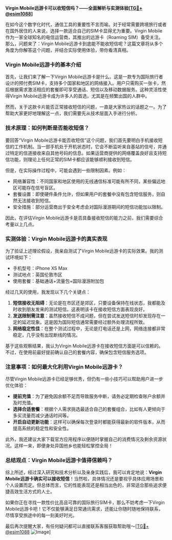 **Virgin Mobile远游卡可以收短信吗？——全面解析与实测体验[[TG💪+ @esim1088](https://t.me/s/esim1088)]**

在如今这个数字化时代，通信工具的重要性不言而喻。对于经常需要跨境旅行或者在国外居住的人来说，选择一款适合自己的SIM卡显得尤为重要。Virgin Mobile作为一家全球知名的电信运营商，其推出的远游卡（Roaming SIM）备受关注。那么，问题来了：Virgin Mobile远游卡到底能不能收短信呢？这篇文章将从多个角度为你解答这个问题，并结合实际使用体验，带你看清真相。

### Virgin Mobile远游卡的基本介绍

首先，让我们来了解一下Virgin Mobile远游卡是什么。这是一款专为国际旅行者设计的预付费SIM卡，支持多个国家和地区的网络接入。用户只需购买一张卡，然后根据需求激活相应的套餐即可享受通话、短信以及移动数据服务。这种灵活性使得Virgin Mobile远游卡成为许多人的首选，尤其是在频繁出国的人群中。

然而，关于这款卡片能否正常接收短信的问题，一直是大家热议的话题之一。为了帮助大家更好地理解这一点，我们需要先从技术层面入手进行分析。

### 技术原理：如何判断是否能收短信？

要回答“Virgin Mobile远游卡能否收短信”这个问题，我们首先要明白手机接收短信的工作机制。当一部手机处于开机状态时，它会不断监听来自基站的信号，并通过特定的信道接收来自其他号码的信息。如果运营商提供的网络覆盖良好且支持短信功能，则理论上任何正常的SIM卡都应该能够顺利接收到短信。

但是，在实际操作过程中，可能会遇到一些限制因素。例如：
- 网络兼容性：不同国家和地区使用的无线通信标准可能有所不同，某些偏远地区可能存在信号盲区。
- 套餐设置：即使硬件条件允许，但如果用户的套餐中没有包含短信服务，则自然无法接收到短信。
- 安全措施：部分运营商出于安全考虑会对国际漫游期间的短信功能加以限制。

因此，在评估Virgin Mobile远游卡是否具备接收短信的能力之前，我们需要综合考量以上几点。

### 实测体验：Virgin Mobile远游卡的真实表现

为了验证上述理论假设，我亲自测试了Virgin Mobile远游卡的实际效果。我的测试环境如下：
- 手机型号：iPhone XS Max
- 测试地点：英国伦敦市区
- 使用套餐：基础通话+流量包+国际漫游附加包

经过几天的使用，我发现以下几个关键点：
1. **短信接收无阻碍**：无论是在市区还是郊区，只要设备保持在线状态，我都能及时收到朋友发来的测试短信。这表明该卡在接收短信方面表现良好。
2. **发送限制需注意**：虽然接收短信不成问题，但在尝试发送短信时却发现存在一定的延迟现象。这是因为国际短信通常需要经过额外处理流程所致。
3. **网络稳定性佳**：在整个测试过程中，无论是打电话还是上网，网络连接都非常稳定，几乎没有出现断线的情况。

基于这些观察结果，我认为Virgin Mobile远游卡在接收短信方面是可以信赖的。不过，在使用前最好提前确认自己的套餐内容，确保包含短信服务选项。

### 注意事项：如何最大化利用Virgin Mobile远游卡？

尽管Virgin Mobile远游卡已经足够优秀，但仍有一些小技巧可以帮助用户进一步优化体验：
- **提前充值**：为了避免因余额不足而导致服务中断，请务必定期检查账户余额并及时充值。
- **选择合适套餐**：根据个人需求挑选最适合自己的套餐组合，比如有人更倾向于多买流量而减少通话时间等。
- **开启自动更新功能**：这样可以确保每次登录时都能获得最新的软件版本，从而提高系统的稳定性和安全性。

此外，我还建议大家下载官方应用程序以便随时掌握自己的消费情况及剩余资源状况。这样一来，即便身处异国他乡也能轻松掌控全局！

### 总结观点：Virgin Mobile远游卡值得信赖吗？

综上所述，经过深入研究和技术分析以及亲身实践后，我可以肯定地说：**Virgin Mobile远游卡确实可以接收短信**！当然啦，具体情况还是要视乎具体应用场景和个人设置而定。但总体而言，它的性能表现还是相当出色的，非常适合那些追求便捷高效生活方式的人士。

如果你正在寻找一款性价比高且可靠的国际旅行SIM卡，那么不妨考虑一下Virgin Mobile远游卡吧！它不仅能够满足日常通讯需求，还能让你随时随地保持联系，尽情享受旅途中的每一刻美好时光。

最后再次提醒大家，有任何疑问都可以直接联系客服获取帮助哦～[[TG💪+ @esim1088](https://t.me/s/esim1088) ![Image](https://i.postimg.cc/4NQfJmqS/Snipaste-2025-05-13-00-14-12.png)]